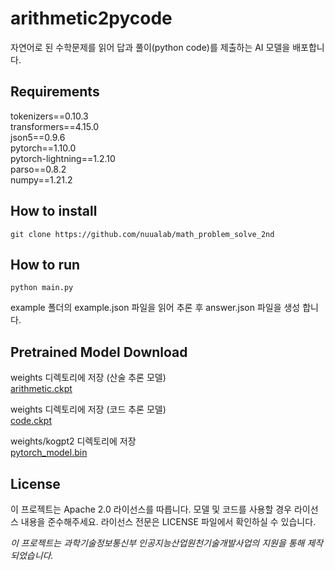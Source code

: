 # arithmetic2pycode
자연어로 된 수학문제를 읽어 답과 풀이(python code)를 제출하는 AI 모델을 배포합니다.
    
## Requirements
tokenizers==0.10.3    
transformers==4.15.0     
json5==0.9.6     
pytorch==1.10.0   
pytorch-lightning==1.2.10   
parso==0.8.2   
numpy==1.21.2
    
## How to install
  
```
git clone https://github.com/nuualab/math_problem_solve_2nd
```
  
## How to run
```
python main.py
```
example 폴더의 example.json 파일을 읽어 추론 후 answer.json 파일을 생성 합니다.  
   
   
## Pretrained Model Download
weights 디렉토리에 저장 (산술 추론 모델)      
[arithmetic.ckpt](https://drive.google.com/file/d/1XVEiTzujs4jixTO3lgFTJPdvJZZg8eVP/view?usp=sharing, "arithmetic.ckpt")   
     
weights 디렉토리에 저장 (코드 추론 모델)      
[code.ckpt](https://drive.google.com/file/d/18Cc_s6OuAkOT67eujmrNq_a56UMPkQG9/view?usp=sharing, "code.ckpt")   
    
weights/kogpt2 디렉토리에 저장   
[pytorch_model.bin](https://drive.google.com/file/d/1oJsPsV-jIoxi3yDsKIqpIVQXYXXcvTuP/view?usp=sharing, "pytorch_model.bin")
    
## License
이 프로젝트는 Apache 2.0 라이선스를 따릅니다. 모델 및 코드를 사용할 경우 라이선스 내용을 준수해주세요. 라이선스 전문은 LICENSE 파일에서 확인하실 수 있습니다.

*이 프로젝트는 과학기술정보통신부 인공지능산업원천기술개발사업의 지원을 통해 제작 되었습니다.*
